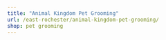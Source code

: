 ```yaml
---
title: "Animal Kingdom Pet Grooming"
url: /east-rochester/animal-kingdom-pet-grooming/
shop: pet grooming
---
```

